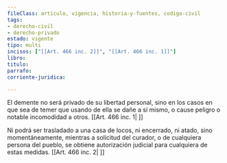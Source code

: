 ```yaml
---
fileClass: articulo, vigencia, historia-y-fuentes, codigo-civil
tags:
- derecho-civil
- derecho-privado
estado: vigente
tipo: multi
incisos: ["[[Art. 466 inc. 2]]", "[[Art. 466 inc. 1]]"]
libro:
titulo:
parrafo:
corriente-juridica:

---
```

El demente no será privado de su libertad personal, sino en los casos en que sea de temer que usando de ella se dañe a sí mismo, o cause peligro o notable incomodidad a otros. [[Art. 466 inc. 1| ]]

Ni podrá ser trasladado a una casa de locos, ni encerrado, ni atado, sino momentáneamente, mientras a solicitud del curador, o de cualquiera persona del pueblo, se obtiene autorización judicial para cualquiera de estas medidas. [[Art. 466 inc. 2| ]]